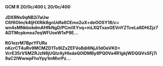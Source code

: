 #### GCM R 20/0c/400 L 20/0c/400
**JDXRNs9qNB2i7aUw**<br/>**C6f6Olm/k4IjHXRik8gnUdfa6CEmo2uX+deOOSY18/c=**<br/>**wn4sMNkbokdmAHfkNgD/PCmIXYvq+mLXQTxaxGEVnYZTceLa6DHiZjz7ADTMcpkmea7eqWFUoeW1xP9E...**<br/><br/>
**RG1ezrM7BprYFURx**<br/>**nKcrCT4uRv9MCMZD1To9lZxZEFVoBdi6NjJi1dOeVK0=**<br/>**VrrE35rVSMZRJzN8jUQIz4yHIxdaQ0IDMBy8PQ0Va4R1gkjWDQQVxSFj7i9aC2IWwwpFhsYpy1mMvrPz...**